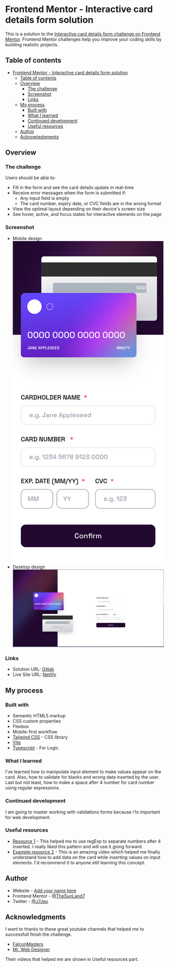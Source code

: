 # Frontend Mentor - Interactive card details form solution

This is a solution to the [Interactive card details form challenge on Frontend Mentor](https://www.frontendmentor.io/challenges/interactive-card-details-form-XpS8cKZDWw). Frontend Mentor challenges help you improve your coding skills by building realistic projects. 

## Table of contents

- [Frontend Mentor - Interactive card details form solution](#frontend-mentor---interactive-card-details-form-solution)
  - [Table of contents](#table-of-contents)
  - [Overview](#overview)
    - [The challenge](#the-challenge)
    - [Screenshot](#screenshot)
    - [Links](#links)
  - [My process](#my-process)
    - [Built with](#built-with)
    - [What I learned](#what-i-learned)
    - [Continued development](#continued-development)
    - [Useful resources](#useful-resources)
  - [Author](#author)
  - [Acknowledgments](#acknowledgments)

## Overview

### The challenge

Users should be able to:

- Fill in the form and see the card details update in real-time
- Receive error messages when the form is submitted if:
  - Any input field is empty
  - The card number, expiry date, or CVC fields are in the wrong format
- View the optimal layout depending on their device's screen size
- See hover, active, and focus states for interactive elements on the page

### Screenshot

- Mobile design ![Mobile](/public/imgs/mobile-design.png)
- Desktop design ![Desktop](/public/imgs/desktop-design.png)

### Links

- Solution URL: [Gitlab](https://gitlab.com/xiayudev/interactive-card-form)
- Live Site URL: [Netlify](https://app.netlify.com/sites/interactive-form-mentor/overviewhttps://interactive-form-mentor.netlify.app/)

## My process

### Built with

- Semantic HTML5 markup
- CSS custom properties
- Flexbox
- Mobile-first workflow
- [Tailwind CSS](https://tailwindcss.com/) - CSS library
- [Vite](https://vite.dev)
- [Typescript](https://typescriptlang.org/) - For Logic

### What I learned
I've learned how to manipulate input element to make values appear on the card. Also, how to validate for blanks and wrong data inserted by the user. Last but not least, how to make a space after 4 number for card number using regular expressions.

### Continued development

I am going to master working with validations forms because i'ts important for web development.

### Useful resources

- [Resource 1](https://www.youtube.com/watch?v=7bciaLTTr7s&list=LL&index=1&t=1530s) - This helped me to use regExp to separate numbers after 4 inserted. I really liked this pattern and will use it going forward.
- [Example resource 2](https://www.youtube.com/watch?v=G7_VTWnWz40&list=LL&index=2) - This is an amazing video which helped me finally understand how to add data on the card while inserting values on input elements. I'd recommend it to anyone still learning this concept.

## Author

- Website - [Add your name here](https://www.your-site.com)
- Frontend Mentor - [@TheSunLand7](https://www.frontendmentor.io/profile/thesunland7)
- Twitter - [@J7Jeo](https://www.twitter.com/J7Jeo)

## Acknowledgments

I want to thanks to these great youtube channels that helped me to successfull finish the challenge.
- [FalconMasters](https://www.youtube.com/c/FalconMasters)
- [Mr. Web Designer](https://www.youtube.com/c/MrWebDesignerAnas)

Their videos that helped me are shown in Useful resources part.